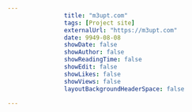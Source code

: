 ---
                title: "m3upt.com"
                tags: [Project site]
                externalUrl: "https://m3upt.com"
                date: 9949-08-08
                showDate: false
                showAuthor: false
                showReadingTime: false
                showEdit: false
                showLikes: false
                showViews: false
                layoutBackgroundHeaderSpace: false
                ---
